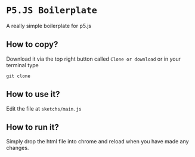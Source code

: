 # `P5.JS Boilerplate`
A really simple boilerplate for p5.js

## How to copy?
Download it via the top right button called `Clone or download` or in your terminal type
```
git clone 
```

## How to use it?
Edit the file at `sketchs/main.js`

## How to run it?
Simply drop the html file into chrome and reload when you have made any changes.